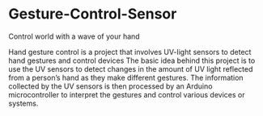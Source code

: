 # Gesture-Control-Sensor
Control world with a wave of your hand

Hand gesture control is a project that involves UV-light sensors to detect hand gestures and control devices
The basic idea behind this project is to use the UV sensors to detect changes in
the amount of UV light reflected from a person’s hand as they make different gestures. The information collected
by the UV sensors is then processed by an Arduino microcontroller to interpret the gestures and control various
devices or systems.
